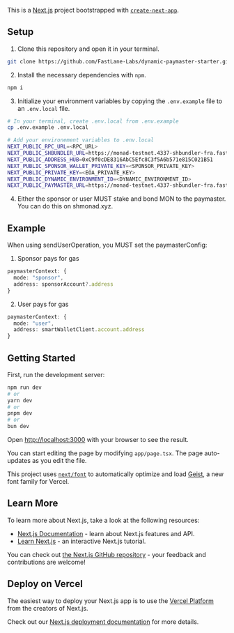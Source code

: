 This is a [Next.js](https://nextjs.org) project bootstrapped with [`create-next-app`](https://nextjs.org/docs/app/api-reference/cli/create-next-app).

## Setup

1. Clone this repository and open it in your terminal.

```sh
git clone https://github.com/FastLane-Labs/dynamic-paymaster-starter.git
```

2. Install the necessary dependencies with `npm`.

```sh
npm i
```

3. Initialize your environment variables by copying the `.env.example` file to an `.env.local` file.

```sh
# In your terminal, create .env.local from .env.example
cp .env.example .env.local

# Add your environement variables to .env.local
NEXT_PUBLIC_RPC_URL=<RPC_URL>
NEXT_PUBLIC_SHBUNDLER_URL=https://monad-testnet.4337-shbundler-fra.fastlane-labs.xyz
NEXT_PUBLIC_ADDRESS_HUB=0xC9f0cDE8316AbC5Efc8C3f5A6b571e815C021B51
NEXT_PUBLIC_SPONSOR_WALLET_PRIVATE_KEY=<SPONSOR_PRIVATE_KEY>
NEXT_PUBLIC_PRIVATE_KEY=<EOA_PRIVATE_KEY>
NEXT_PUBLIC_DYNAMIC_ENVIRONMENT_ID=<DYNAMIC_ENVIRONMENT_ID>
NEXT_PUBLIC_PAYMASTER_URL=https://monad-testnet.4337-shbundler-fra.fastlane-labs.xyz
```
4. Either the sponsor or user MUST stake and bond MON to the paymaster. You can do this on shmonad.xyz.

## Example
When using sendUserOperation, you MUST set the paymasterConfig:
1. Sponsor pays for gas
```typescript
paymasterContext: {
  mode: "sponsor",
  address: sponsorAccount?.address
}
```
2. User pays for gas
```typescript
paymasterContext: {
  mode: "user",
  address: smartWalletClient.account.address
}
```

## Getting Started

First, run the development server:

```bash
npm run dev
# or
yarn dev
# or
pnpm dev
# or
bun dev
```

Open [http://localhost:3000](http://localhost:3000) with your browser to see the result.

You can start editing the page by modifying `app/page.tsx`. The page auto-updates as you edit the file.

This project uses [`next/font`](https://nextjs.org/docs/app/building-your-application/optimizing/fonts) to automatically optimize and load [Geist](https://vercel.com/font), a new font family for Vercel.

## Learn More

To learn more about Next.js, take a look at the following resources:

- [Next.js Documentation](https://nextjs.org/docs) - learn about Next.js features and API.
- [Learn Next.js](https://nextjs.org/learn) - an interactive Next.js tutorial.

You can check out [the Next.js GitHub repository](https://github.com/vercel/next.js) - your feedback and contributions are welcome!

## Deploy on Vercel

The easiest way to deploy your Next.js app is to use the [Vercel Platform](https://vercel.com/new?utm_medium=default-template&filter=next.js&utm_source=create-next-app&utm_campaign=create-next-app-readme) from the creators of Next.js.

Check out our [Next.js deployment documentation](https://nextjs.org/docs/app/building-your-application/deploying) for more details.
